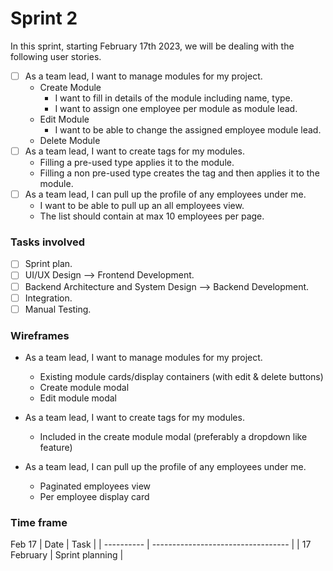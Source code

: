 # Sprint 2

In this sprint, starting February 17th 2023, we will be dealing with the following user stories.

- [ ] As a team lead, I want to manage modules for my project.
  - Create Module
    - I want to fill in details of the module including name, type.
    - I want to assign one employee per module as module lead.
  - Edit Module
    - I want to be able to change the assigned employee module lead.
  - Delete Module
- [ ] As a team lead, I want to create tags for my modules.
  - Filling a pre-used type applies it to the module.
  - Filling a non pre-used type creates the tag and then applies it to the module.
- [ ] As a team lead, I can pull up the profile of any employees under me.
  - I want to be able to pull up an all employees view.
  - The list should contain at max 10 employees per page.

### Tasks involved

- [ ] Sprint plan.
- [ ] UI/UX Design --> Frontend Development.
- [ ] Backend Architecture and System Design --> Backend Development.
- [ ] Integration.
- [ ] Manual Testing.

### Wireframes

- As a team lead, I want to manage modules for my project.

  - Existing module cards/display containers (with edit & delete buttons)
  - Create module modal
  - Edit module modal

- As a team lead, I want to create tags for my modules.

  - Included in the create module modal (preferably a dropdown like feature)

- As a team lead, I can pull up the profile of any employees under me.
  - Paginated employees view
  - Per employee display card

### Time frame

Feb 17
| Date | Task |
| ---------- | ---------------------------------- |
| 17 February | Sprint planning |
